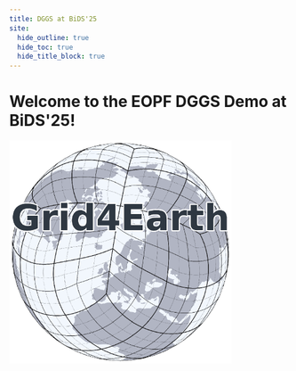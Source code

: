 ```yaml
---
title: DGGS at BiDS'25
site:
  hide_outline: true
  hide_toc: true
  hide_title_block: true
---
```


# Welcome to the EOPF DGGS Demo at BiDS'25!

![DGGS Demo at BiDS'25](images/grid4earth_logo.png)

